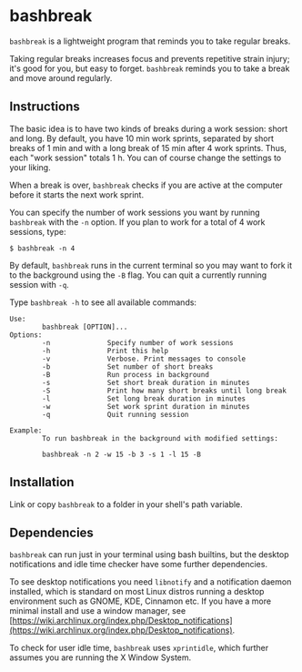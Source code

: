 # bashbreak

`bashbreak` is a lightweight program that reminds you to take regular breaks.

Taking regular breaks increases focus and prevents repetitive strain injury; it's good for you, but easy to forget. `bashbreak` reminds you to take a break and move around regularly.

## Instructions 

The basic idea is to have two kinds of breaks during a work session: short and long. By default, you have 10 min work sprints, separated by short breaks of 1 min and with a long break of 15 min after 4 work sprints. Thus, each "work session" totals 1 h. You can of course change the settings to your liking.

When a break is over, `bashbreak` checks if you are active at the computer before it starts the next work sprint.

You can specify the number of work sessions you want by running `bashbreak` with the `-n` option. If you plan to work for a total of 4 work sessions, type:

	$ bashbreak -n 4

By default, `bashbreak` runs in the current terminal so you may want to fork it to the background using the `-B` flag. You can quit a currently running session with `-q`.

Type `bashbreak -h` to see all available commands:

	Use:
	        bashbreak [OPTION]...
	Options:
	        -n              Specify number of work sessions
	        -h              Print this help
	        -v              Verbose. Print messages to console
	        -b              Set number of short breaks
	        -B              Run process in background
	        -s              Set short break duration in minutes
	        -S              Print how many short breaks until long break
	        -l              Set long break duration in minutes
	        -w              Set work sprint duration in minutes
	        -q              Quit running session
	
	Example:
	        To run bashbreak in the background with modified settings:
	
	        bashbreak -n 2 -w 15 -b 3 -s 1 -l 15 -B


## Installation
Link or copy `bashbreak` to a folder in your shell's path variable.

## Dependencies
`bashbreak` can run just in your terminal using bash builtins, but the desktop notifications and idle time checker have some further dependencies.

To see desktop notifications you need `libnotify` and a notification daemon installed, which is standard on most Linux distros running a desktop environment such as GNOME, KDE, Cinnamon etc. If you have a more minimal install and use a window manager, see [https://wiki.archlinux.org/index.php/Desktop_notifications](https://wiki.archlinux.org/index.php/Desktop_notifications).

To check for user idle time, `bashbreak` uses `xprintidle`, which further assumes you are running the X Window System.

